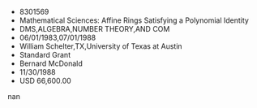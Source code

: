 
* 8301569
* Mathematical Sciences: Affine Rings Satisfying a Polynomial Identity
* DMS,ALGEBRA,NUMBER THEORY,AND COM
* 06/01/1983,07/01/1988
* William Schelter,TX,University of Texas at Austin
* Standard Grant
* Bernard McDonald
* 11/30/1988
* USD 66,600.00

nan
